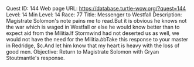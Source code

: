 Quest ID: 144
Web page URL: https://database.turtle-wow.org/?quest=144
Level: 14
Min Level: 14
Race: 77
Title: Messenger to Westfall
Description: Magistrate Solomon's note pains me to read.But it is obvious he knows not the war which is waged in Westfall or else he would know better than to expect aid from the Militia.If Stormwind had not deserted us as well, we would not have the need for the Militia.$b$bTake this response to your master in Redridge, $c.And let him know that my heart is heavy with the loss of good men.
Objective: Return to Magistrate Solomon with Gryan Stoutmantle's response.
